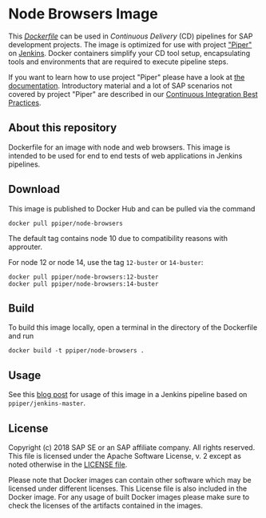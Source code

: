 # Node Browsers Image

This [_Dockerfile_](https://docs.docker.com/engine/reference/builder/) can be used in _Continuous Delivery_ (CD) pipelines for SAP development projects.
The image is optimized for use with project ["Piper"](https://github.com/SAP/jenkins-library) on [Jenkins](https://jenkins.io/).
Docker containers simplify your CD tool setup, encapsulating tools and environments that are required to execute pipeline steps.

If you want to learn how to use project "Piper" please have a look at [the documentation](https://github.com/SAP/jenkins-library/blob/master/README.md).
Introductory material and a lot of SAP scenarios not covered by project "Piper" are described in our [Continuous Integration Best Practices](https://developers.sap.com/tutorials/ci-best-practices-intro.html).

## About this repository

Dockerfile for an image with node and web browsers.
This image is intended to be used for end to end tests of web applications in Jenkins pipelines.

## Download

This image is published to Docker Hub and can be pulled via the command

```
docker pull ppiper/node-browsers
```

The default tag contains node 10 due to compatibility reasons with approuter.

For node 12 or node 14, use the tag `12-buster` or `14-buster`:

```
docker pull ppiper/node-browsers:12-buster
docker pull ppiper/node-browsers:14-buster
```

## Build

To build this image locally, open a terminal in the directory of the Dockerfile and run

```
docker build -t ppiper/node-browsers .
```

## Usage

See this [blog post](https://blogs.sap.com/2017/12/11/sap-s4hana-cloud-sdk-end-to-end-tests-against-secured-applications/) for usage of this image in a Jenkins pipeline based on `ppiper/jenkins-master`.

## License

Copyright (c) 2018 SAP SE or an SAP affiliate company. All rights reserved.
This file is licensed under the Apache Software License, v. 2 except as noted
otherwise in the [LICENSE file](https://github.com/SAP/devops-docker-node-browsers/blob/master/LICENSE).

Please note that Docker images can contain other software which may be licensed under different licenses. This License file is also included in the Docker image. For any usage of built Docker images please make sure to check the licenses of the artifacts contained in the images.

